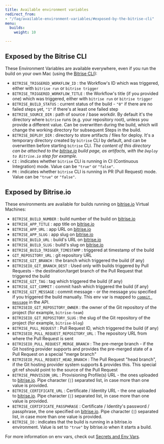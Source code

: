 ```yaml
---
title: Available environment variables
redirect_from:
- "/faq/available-environment-variables/#exposed-by-the-bitrise-cli"
menu:
  builds:
    weight: 10

---
```

## Exposed by the Bitrise CLI

These Environment Variables are available everywhere, even if you run the build on your own Mac
(using the [Bitrise CLI](https://www.bitrise.io/cli)):

* `BITRISE_TRIGGERED_WORKFLOW_ID` : the Workflow's ID which was triggered, either with `bitrise run` or `bitrise trigger`
* `BITRISE_TRIGGERED_WORKFLOW_TITLE` : the Workflow's title (if you provided one) which was triggered,
  either with `bitrise run` or `bitrise trigger`
* `BITRISE_BUILD_STATUS` : current status of the build - `"0"` if there are no failed steps yet,
  `"1"` if there's at least one failed step
* `BITRISE_SOURCE_DIR` : path of source / base workdir. By default it's the directory where `bitrise` runs
  (e.g. your repository root), unless you provide a different value.
  Can be overwritten during the build, which will change the working directory for subsequent Steps in the build.
* `BITRISE_DEPLOY_DIR` : directory to store artifacts / files for deploy.
  It's a temporary directory created by `bitrise` CLI by default, and can be overwritten before starting `bitrise` CLI.
  _The content of this directory can be attached to the_ [_bitrise.io_](https://www.bitrise.io) _build page, as artifacts,_
  _with the_ _`Deploy to Bitrise.io`_ _step for example._
* `CI` : indicates whether `bitrise` CLI is running in CI (Continuous Integration) mode. Value can be `"true"` or `"false"`.
* `PR` : indicates whether `bitrise` CLI is running in PR (Pull Request) mode. Value can be `"true"` or `"false"`.

## Exposed by Bitrise.io

These environments are available for builds running on [bitrise.io](https://www.bitrise.io) Virtual Machines:

* `BITRISE_BUILD_NUMBER` : build number of the build on [bitrise.io](https://www.bitrise.io)
* `BITRISE_APP_TITLE` : app title on [bitrise.io](https://www.bitrise.io)
* `BITRISE_APP_URL` : app URL on [bitrise.io](https://www.bitrise.io)
* `BITRISE_APP_SLUG` : app slug on [bitrise.io](https://www.bitrise.io)
* `BITRISE_BUILD_URL` : build's URL on [bitrise.io](https://www.bitrise.io)
* `BITRISE_BUILD_SLUG` : build's slug on [bitrise.io](https://www.bitrise.io)
* `BITRISE_BUILD_TRIGGER_TIMESTAMP` : triggered at timestamp of the build
* `GIT_REPOSITORY_URL` : git repository URL
* `BITRISE_GIT_BRANCH` : the branch which triggered the build (if any)
* `BITRISEIO_GIT_BRANCH_DEST` : Used only with builds triggered by Pull Requests - the destination/target branch of the Pull Request that triggered the build
* `BITRISE_GIT_TAG` : tag which triggered the build (if any)
* `BITRISE_GIT_COMMIT` : commit hash which triggered the build (if any)
* `BITRISE_GIT_MESSAGE` : commit message - or the message you specified if you triggered the build manually. This env var is mapped to [`commit message`](https://devcenter.bitrise.io/api/build-trigger/#git-related) in the API.
* `BITRISEIO_GIT_REPOSITORY_OWNER` : the owner of the Git repository of the project (for example, `bitrise-team`)
* `BITRISEIO_GIT_REPOSITORY_SLUG` : the slug of the Git repository of the project (for example, `bitrise-blog`)
* `BITRISE_PULL_REQUEST` : Pull Request ID, which triggered the build (if any)
* `BITRISEIO_PULL_REQUEST_REPOSITORY_URL` : The repository URL from where the Pull Request is sent
* `BITRISEIO_PULL_REQUEST_MERGE_BRANCH` : The pre-merge branch - if the Git hosting provider supports and provides the pre-merged state of a Pull Request on a special "merge branch"
* `BITRISEIO_PULL_REQUEST_HEAD_BRANCH` : The Pull Request "head branch", if the Git hosting provider system supports & provides this. This special git ref should point to the source of the Pull Request
* `BITRISE_PROVISION_URL` : Provisioning Profile(s) URL - the ones uploaded to [bitrise.io](https://www.bitrise.io).
  Pipe character (`|`) separated list, in case more than one value is provided.
* `BITRISE_CERTIFICATE_URL` : Certificate / Identity URL - the one uploaded to [bitrise.io](https://www.bitrise.io).
  Pipe character (`|`) separated list, in case more than one value is provided.
* `BITRISE_CERTIFICATE_PASSPHRASE` : Certificate / Identity's password / passphrase,
  the one specified on [bitrise.io](https://www.bitrise.io).
  Pipe character (`|`) separated list, in case more than one value is provided.
* `BITRISE_IO` : indicates that the build is running in a bitrise.io environment. Value is set to `"true"` by bitrise.io when it starts a build.

For more information on env vars, check out [Secrets and Env Vars](/builds/env-vars-secret-env-vars/).